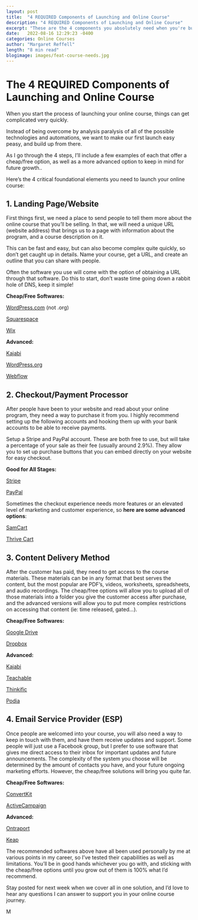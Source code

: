 ```yaml
---
layout: post
title:  "4 REQUIRED Components of Launching and Online Course"
description: "4 REQUIRED Components of Launching and Online Course"
excerpt: "These are the 4 components you absolutely need when you're building an online course for the fist time."
date:   2022-08-16 12:29:23 -0400
categories: Online Courses
author: "Margaret Reffell"
length: "8 min read"
blogimage: images/feat-course-needs.jpg
---
```



# The 4 REQUIRED Components of Launching and Online Course

When you start the process of launching your online course, things can get complicated very quickly.

Instead of being overcome by analysis paralysis of all of the possible technologies and automations, we want to make our first launch easy peasy, and build up from there.

As I go through the 4 steps, I’ll include a few examples of each that offer a cheap/free option, as well as a more advanced option to keep in mind for future growth..

Here’s the 4 critical foundational elements you need to launch your online course:



## 1. Landing Page/Website

First things first, we need a place to send people to tell them more about the online course that you’ll be selling. In that, we will need a unique URL (website address) that brings us to a page with information about the program, and a course description on it.

This can be fast and easy, but can also become complex quite quickly, so don’t get caught up in details. Name your course, get a URL, and create an outline that you can share with people.

Often the software you use will come with the option of obtaining a URL through that software. Do this to start, don’t waste time going down a rabbit hole of DNS, keep it simple!

**Cheap/Free Softwares:**

[WordPress.com](https://wordpress.com/) (not .org)

[Squarespace](https://www.squarespace.com/)

[Wix](https://www.wix.com/)

**Advanced:**

[Kajabi](https://kajabi.com/)

[WordPress.org](https://wordpress.org/)

[Webflow](https://webflow.com/)



## 2. Checkout/Payment Processor

After people have been to your website and read about your online program, they need a way to purchase it from you. I highly recommend setting up the following accounts and hooking them up with your bank accounts to be able to receive payments.

Setup a Stripe and PayPal account. These are both free to use, but will take a percentage of your sale as their fee (usually around 2.9%). They allow you to set up purchase buttons that you can embed directly on your website for easy checkout.

**Good for All Stages:**

[Stripe](https://stripe.com/)

[PayPal](https://www.paypal.com/signin)

Sometimes the checkout experience needs more features or an elevated level of marketing and customer experience, so **here are some advanced options**:

[SamCart](https://www.samcart.com/)

[Thrive Cart](https://thrivecart.com/special-offer/)



## 3. Content Delivery Method

After the customer has paid, they need to get access to the course materials. These materials can be in any format that best serves the content, but the most popular are PDF’s, videos, worksheets, spreadsheets, and audio recordings. The cheap/free options will allow you to upload all of those materials into a folder you give the customer access after purchase, and the advanced versions will allow you to put more complex restrictions on accessing that content (ie: time released, gated…).

**Cheap/Free Softwares:**

[Google Drive](https://drive.google.com/drive/my-drive)

[Dropbox](https://www.dropbox.com/)

**Advanced:**

[Kajabi](https://kajabi.com/)

[Teachable](https://teachable.com/)

[Thinkific](https://www.thinkific.com/)

[Podia](https://www.podia.com/)



## 4. Email Service Provider (ESP)

Once people are welcomed into your course, you will also need a way to keep in touch with them, and have them receive updates and support. Some people will just use a Facebook group, but I prefer to use software that gives me direct access to their inbox for important updates and future announcements. The complexity of the system you choose will be determined by the amount of contacts you have, and your future ongoing marketing efforts. However, the cheap/free solutions will bring you quite far.

**Cheap/Free Softwares:**

[ConvertKit](https://convertkit.com/)

[ActiveCampaign](https://www.activecampaign.com/)

**Advanced:**

[Ontraport](https://ontraport.com/)

[Keap](https://keap.com/)

The recommended softwares above have all been used personally by me at various points in my career, so I’ve tested their capabilities as well as limitations. You’ll be in good hands whichever you go with, and sticking with the cheap/free options until you grow out of them is 100% what I’d recommend.

Stay posted for next week when we cover all in one solution, and I’d love to hear any questions I can answer to support you in your online course journey.

M
